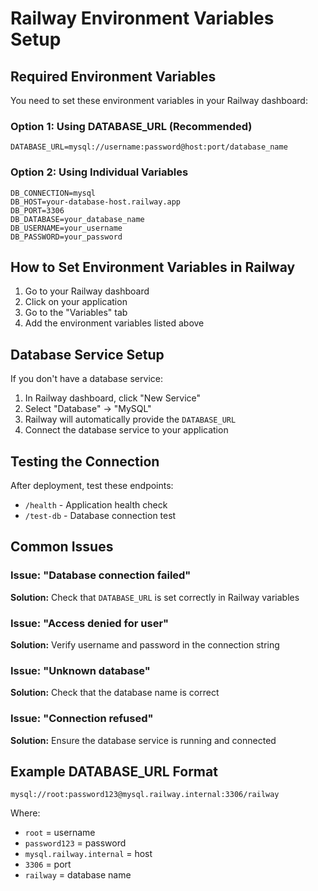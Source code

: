 # Railway Environment Variables Setup

## Required Environment Variables

You need to set these environment variables in your Railway dashboard:

### Option 1: Using DATABASE_URL (Recommended)
```
DATABASE_URL=mysql://username:password@host:port/database_name
```

### Option 2: Using Individual Variables
```
DB_CONNECTION=mysql
DB_HOST=your-database-host.railway.app
DB_PORT=3306
DB_DATABASE=your_database_name
DB_USERNAME=your_username
DB_PASSWORD=your_password
```

## How to Set Environment Variables in Railway

1. Go to your Railway dashboard
2. Click on your application
3. Go to the "Variables" tab
4. Add the environment variables listed above

## Database Service Setup

If you don't have a database service:

1. In Railway dashboard, click "New Service"
2. Select "Database" → "MySQL"
3. Railway will automatically provide the `DATABASE_URL`
4. Connect the database service to your application

## Testing the Connection

After deployment, test these endpoints:

- `/health` - Application health check
- `/test-db` - Database connection test

## Common Issues

### Issue: "Database connection failed"
**Solution:** Check that `DATABASE_URL` is set correctly in Railway variables

### Issue: "Access denied for user"
**Solution:** Verify username and password in the connection string

### Issue: "Unknown database"
**Solution:** Check that the database name is correct

### Issue: "Connection refused"
**Solution:** Ensure the database service is running and connected

## Example DATABASE_URL Format

```
mysql://root:password123@mysql.railway.internal:3306/railway
```

Where:
- `root` = username
- `password123` = password
- `mysql.railway.internal` = host
- `3306` = port
- `railway` = database name 
